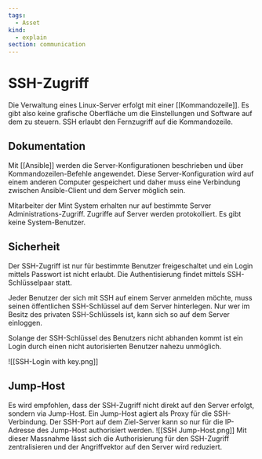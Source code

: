 ```yaml
---
tags:
  - Asset
kind:
  - explain
section: communication
---
```

# SSH-Zugriff

Die Verwaltung eines Linux-Server erfolgt mit einer [[Kommandozeile]]. Es gibt also keine grafische Oberfläche um die Einstellungen und Software auf dem zu steuern. SSH erlaubt den Fernzugriff auf die Kommandozeile.

## Dokumentation

Mit [[Ansible]] werden die Server-Konfigurationen beschrieben und über Kommandozeilen-Befehle angewendet. Diese Server-Konfiguration wird auf einem anderen Computer gespeichert und daher muss eine Verbindung zwischen Ansible-Client und dem Server möglich sein.

Mitarbeiter der Mint System erhalten nur auf bestimmte Server Administrations-Zugriff. Zugriffe auf Server werden protokolliert. Es gibt keine System-Benutzer.

## Sicherheit

Der SSH-Zugriff ist nur für bestimmte Benutzer freigeschaltet und ein Login mittels Passwort ist nicht erlaubt. Die Authentisierung findet mittels SSH-Schlüsselpaar statt.

Jeder Benutzer der sich mit SSH auf einem Server anmelden möchte, muss seinen öffentlichen SSH-Schlüssel auf dem Server hinterlegen. Nur wer im Besitz des privaten SSH-Schlüssels ist, kann sich so auf dem Server einloggen.

Solange der SSH-Schlüssel des Benutzers nicht abhanden kommt ist ein Login durch einen nicht autorisierten Benutzer nahezu unmöglich.

![[SSH-Login with key.png]]
## Jump-Host

Es wird empfohlen, dass der SSH-Zugriff nicht direkt auf den Server erfolgt, sondern via Jump-Host. Ein Jump-Host agiert als Proxy für die SSH-Verbindung. Der SSH-Port auf dem Ziel-Server kann so nur für die IP-Adresse des Jump-Host authorisiert werden. 
![[SSH Jump-Host.png]]
Mit dieser Massnahme lässt sich die Authorisierung für den SSH-Zugriff zentralisieren und der Angriffvektor auf den Server wird reduziert.